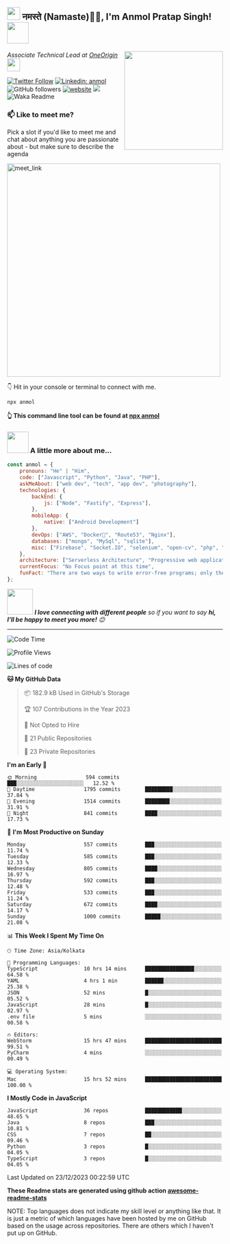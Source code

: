 <h2><img src="https://emojis.slackmojis.com/emojis/images/1531849430/4246/blob-sunglasses.gif?1531849430" width="30"/> नमस्ते (Namaste)🙏🏻, I'm Anmol Pratap Singh! <img src="https://media.giphy.com/media/12oufCB0MyZ1Go/giphy.gif" width="50"></h2>
<img align='right' src="https://media.giphy.com/media/M9gbBd9nbDrOTu1Mqx/giphy.gif" width="230">
<p><em>Associate Technical Lead at <a href="https://www.oneorigin.us/">OneOrigin
</a><img src="https://media.giphy.com/media/WUlplcMpOCEmTGBtBW/giphy.gif" width="30"> 
</em></p>

[![Twitter Follow](https://img.shields.io/twitter/follow/misteranmol?label=Follow)](https://twitter.com/intent/follow?screen_name=misteranmol)
[![Linkedin: anmol](https://img.shields.io/badge/-anmol-blue?style=flat-square&logo=Linkedin&logoColor=white&link=https://www.linkedin.com/in/anmol-p-singh/)](https://www.linkedin.com/in/anmol098/)
![GitHub followers](https://img.shields.io/github/followers/anmol098?label=Follow&style=social)
[![website](https://img.shields.io/badge/Website-46a2f1.svg?&style=flat-square&logo=Google-Chrome&logoColor=white&link=https://anmolsingh.me/)](https://anmolsingh.me/)
![](https://visitor-badge.glitch.me/badge?page_id=anmol098.anmol098)
![Waka Readme](https://github.com/anmol098/anmol098/workflows/Waka%20Readme/badge.svg)

### 📫 Like to meet me?

Pick a slot if you'd like to meet me and chat about anything you are passionate about - but make sure to describe the agenda

<a href="https://calendly.com/anmol098/30min" target="_blank"><img width="498" alt="meet_link" src="https://user-images.githubusercontent.com/15426564/144297439-f530f383-e73e-41e0-9914-a9b7d3f432e5.png"></a>

👇 Hit in your console or terminal to connect with me.

```bash
npx anmol
```
**👆 This command line tool can be found at [npx anmol](https://github.com/anmol098/npx_card)**

### <img src="https://media.giphy.com/media/VgCDAzcKvsR6OM0uWg/giphy.gif" width="50"> A little more about me...  

```javascript
const anmol = {
    pronouns: "He" | "Him",
    code: ["Javascript", "Python", "Java", "PHP"],
    askMeAbout: ["web dev", "tech", "app dev", "photography"],
    technologies: {
        backEnd: {
            js: ["Node", "Fastify", "Express"],
        },
        mobileApp: {
            native: ["Android Development"]
        },
        devOps: ["AWS", "Docker🐳", "Route53", "Nginx"],
        databases: ["mongo", "MySql", "sqlite"],
        misc: ["Firebase", "Socket.IO", "selenium", "open-cv", "php", "SuiteApp"]
    },
    architecture: ["Serverless Architecture", "Progressive web applications", "Single page applications"],
    currentFocus: "No Focus point at this time",
    funFact: "There are two ways to write error-free programs; only the third one works"
};
```

<img src="https://media.giphy.com/media/LnQjpWaON8nhr21vNW/giphy.gif" width="60"> <em><b>I love connecting with different people</b> so if you want to say <b>hi, I'll be happy to meet you more!</b> 😊</em>

---
<!--START_SECTION:waka-->
![Code Time](http://img.shields.io/badge/Code%20Time-2%2C501%20hrs%2033%20mins-blue)

![Profile Views](http://img.shields.io/badge/Profile%20Views-1155-blue)

![Lines of code](https://img.shields.io/badge/From%20Hello%20World%20I%27ve%20Written-4.8%20million%20lines%20of%20code-blue)

**🐱 My GitHub Data** 

> 📦 182.9 kB Used in GitHub's Storage 
 > 
> 🏆 107 Contributions in the Year 2023
 > 
> 🚫 Not Opted to Hire
 > 
> 📜 21 Public Repositories 
 > 
> 🔑 23 Private Repositories 
 > 
**I'm an Early 🐤** 

```text
🌞 Morning                594 commits         ███░░░░░░░░░░░░░░░░░░░░░░   12.52 % 
🌆 Daytime                1795 commits        █████████░░░░░░░░░░░░░░░░   37.84 % 
🌃 Evening                1514 commits        ████████░░░░░░░░░░░░░░░░░   31.91 % 
🌙 Night                  841 commits         ████░░░░░░░░░░░░░░░░░░░░░   17.73 % 
```
📅 **I'm Most Productive on Sunday** 

```text
Monday                   557 commits         ███░░░░░░░░░░░░░░░░░░░░░░   11.74 % 
Tuesday                  585 commits         ███░░░░░░░░░░░░░░░░░░░░░░   12.33 % 
Wednesday                805 commits         ████░░░░░░░░░░░░░░░░░░░░░   16.97 % 
Thursday                 592 commits         ███░░░░░░░░░░░░░░░░░░░░░░   12.48 % 
Friday                   533 commits         ███░░░░░░░░░░░░░░░░░░░░░░   11.24 % 
Saturday                 672 commits         ████░░░░░░░░░░░░░░░░░░░░░   14.17 % 
Sunday                   1000 commits        █████░░░░░░░░░░░░░░░░░░░░   21.08 % 
```


📊 **This Week I Spent My Time On** 

```text
🕑︎ Time Zone: Asia/Kolkata

💬 Programming Languages: 
TypeScript               10 hrs 14 mins      ████████████████░░░░░░░░░   64.58 % 
YAML                     4 hrs 1 min         ██████░░░░░░░░░░░░░░░░░░░   25.38 % 
JSON                     52 mins             █░░░░░░░░░░░░░░░░░░░░░░░░   05.52 % 
JavaScript               28 mins             █░░░░░░░░░░░░░░░░░░░░░░░░   02.97 % 
.env file                5 mins              ░░░░░░░░░░░░░░░░░░░░░░░░░   00.58 % 

🔥 Editors: 
WebStorm                 15 hrs 47 mins      █████████████████████████   99.51 % 
PyCharm                  4 mins              ░░░░░░░░░░░░░░░░░░░░░░░░░   00.49 % 

💻 Operating System: 
Mac                      15 hrs 52 mins      █████████████████████████   100.00 % 
```

**I Mostly Code in JavaScript** 

```text
JavaScript               36 repos            ████████████░░░░░░░░░░░░░   48.65 % 
Java                     8 repos             ███░░░░░░░░░░░░░░░░░░░░░░   10.81 % 
CSS                      7 repos             ██░░░░░░░░░░░░░░░░░░░░░░░   09.46 % 
Python                   3 repos             █░░░░░░░░░░░░░░░░░░░░░░░░   04.05 % 
TypeScript               3 repos             █░░░░░░░░░░░░░░░░░░░░░░░░   04.05 % 
```




 Last Updated on 23/12/2023 00:22:59 UTC
<!--END_SECTION:waka-->

**These Readme stats are generated using github action [awesome-readme-stats](https://github.com/anmol098/waka-readme-stats)**

NOTE: Top languages does not indicate my skill level or anything like that. It is just a metric of which languages have been hosted by me on GitHub based on the usage across repositories. There are others which I haven't put up on GitHub.
